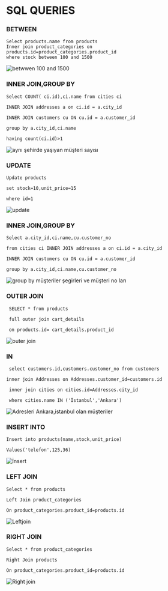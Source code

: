 # SQL QUERIES

### BETWEEN

``Select products.name from products``                                           
``Inner join product_categories on products.id=product_categories.product_id``                                    
``where stock between 100 and 1500``

![betwwen 100 and 1500](https://user-images.githubusercontent.com/97551928/204287280-14ba60d6-fd2d-4ec1-b515-42e9c3f0f24f.PNG)

### INNER JOIN,GROUP BY

``Select COUNT( ci.id),ci.name from cities ci``  

``INNER JOIN addresses a on ci.id = a.city_id``  

``INNER JOIN customers cu ON cu.id = a.customer_id`` 

`` group by a.city_id,ci.name ``    
 
 ``having count(ci.id)>1``                                         
 
 ![aynı şehirde yaşıyan müşteri sayısı](https://user-images.githubusercontent.com/97551928/204288376-311bbabb-ba53-405b-898b-e9551adcb3d9.PNG)

### UPDATE
``Update products``

``set stock=10,unit_price=15``

``where id=1``

![update](https://user-images.githubusercontent.com/97551928/204288961-45234249-6c50-410a-80aa-0ca1593f41db.PNG)

### INNER JOIN,GROUP BY
 ``Select a.city_id,ci.name,cu.customer_no``
 
 ``from cities ci INNER JOIN addresses a on ci.id = a.city_id``

``INNER JOIN customers cu ON cu.id = a.customer_id``
 
 ``group by a.city_id,ci.name,cu.customer_no``
 
 ![group by müşteriler şegirleri ve müşteri no ları](https://user-images.githubusercontent.com/97551928/204289540-f95d981c-f909-4356-a3aa-976f948ea2e5.PNG)

### OUTER JOIN
`` SELECT * from products``

`` full outer join cart_details``

`` on products.id= cart_details.product_id``

![outer join](https://user-images.githubusercontent.com/97551928/204290004-7b76ad88-d1cf-4ecc-a672-0fcb68c8d941.PNG)

### IN
`` select customers.id,customers.customer_no from customers``

``inner join Addresses on Addresses.customer_id=customers.id``

`` inner join cities on cities.id=Addresses.city_id``

`` where cities.name IN ('İstanbul','Ankara')``

![Adresleri Ankara,istanbul olan müşteriler](https://user-images.githubusercontent.com/97551928/204290569-e56fa4ef-864e-4ef7-8514-7a718ae25b95.PNG)

### INSERT INTO

``Insert into products(name,stock,unit_price)``

``Values('telefon',125,36)``

![İnsert](https://user-images.githubusercontent.com/97551928/204291028-58e55226-7c2a-418c-b119-1a14397b69ef.PNG)

### LEFT JOIN

``Select * from products``

``Left Join product_categories``

``On product_categories.product_id=products.id``

![Leftjoin](https://user-images.githubusercontent.com/97551928/204291344-642a9f7b-2c58-443f-86d5-fcb179b22674.PNG)

### RIGHT JOIN

``Select * from product_categories``

``Right Join products``

``On product_categories.product_id=products.id``

![Right join](https://user-images.githubusercontent.com/97551928/204291566-fdb1b5bb-9a52-49e1-a1db-c8326d92e131.PNG)
